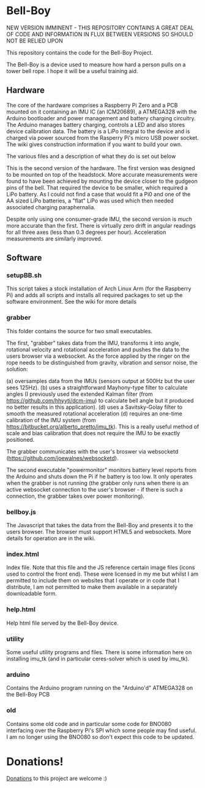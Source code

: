 # Bell-Boy
NEW VERSION IMMINENT - THIS REPOSITORY CONTAINS A GREAT DEAL OF CODE AND INFORMATION IN FLUX BETWEEN VERSIONS SO SHOULD NOT BE RELIED UPON

This repository contains the code for the Bell-Boy Project.  

The Bell-Boy is a device used to measure how hard a person pulls on a tower bell rope.  I hope it will be a useful training aid.  

## Hardware

The core of the hardware comprises a Raspberry Pi Zero and a PCB mounted on it containing an IMU IC (an ICM20689), a ATMEGA328 with the Arduino bootloader and power management and battery charging circuitry.  The Arduino manages battery charging, controls a LED and also stores device calibration data.  The battery is a LiPo integral to the device and is charged via power sourced from the Rasperry Pi's micro USB power socket.  The wiki gives construction information if you want to build your own.

The various files and a description of what they do is set out below

This is the second version of the hardware.  The first version was designed to be mounted on top of the headstock.  More accurate measurements were found to have been achieved by mounting the device closer to the gudgeon pins of the bell.  That required the device to be smaller, which required a LiPo battery. As I could not find a case that would fit a Pi0 and one of the AA sized LiPo batteries, a "flat" LiPo was used which then needed associated charging paraphernalia.

Despite only using one consumer-grade IMU, the second version is *much* more accurate than the first.  There is virtually zero drift in angular readings for all three axes (less than 0.3 degrees per hour).  Acceleration measurements are similarly improved.

## Software

### setupBB.sh

This script takes a stock installation of Arch Linux Arm (for the Raspberry Pi) and adds all scripts and installs all required packages to set up the software environment.  See the wiki for more details 

### grabber

This folder contains the source for two small executables.  

The first, "grabber" takes data from the IMU, transforms it into angle, rotational velocity and rotational acceleration and pushes the data to the users browser via a websocket.  As the force applied by the ringer on the rope needs to be distinguished from gravity, vibration and sensor noise, the solution:

(a) oversamples data from the IMUs (sensors output at 500Hz but the user sees 125Hz). 
(b) uses a straightforward Mayhony-type filter to calculate angles (I previously used the extended Kalman filter (from https://github.com/hhyyti/dcm-imu) to calculate bell angle but it produced no better results in this application).
(d) uses a Savitsky-Golay filter to smooth the measured rotational acceleration
(d) requires an one-time calibration of the IMU system (from https://bitbucket.org/alberto_pretto/imu_tk).  This is a really useful method of scale and bias calibration that does not require the IMU to be exactly positioned.

The grabber communicates with the user's broswer via websocketd (https://github.com/joewalnes/websocketd). 

The second executable "powermonitor" monitors battery level reports from the Arduino and shuts down the Pi if he battery is too low.  It only operates when the grabber is not running (the grabber only runs when there is an active websocket connection to the user's browser - if there is such a connection, the grabber takes over power monitoring).

### bellboy.js

The Javascript that takes the data from the Bell-Boy and presents it to the users browser.  The browser must support HTML5 and websockets.  More details for operation are in the wiki.

### index.html

Index file.  Note that this file and the JS reference certain image files (icons used to control the front end).  These were licensed in my me but whilst I am permitted to include them on websites that I operate or in code that I distribute, I am not permitted to make them available in a separately downloadable form.

### help.html

Help html file served by the Bell-Boy device.

### utility

Some useful utility programs and files.  There is some information here on installing imu_tk (and in particular ceres-solver which is used by imu_tk).

### arduino

Contains the Arduino program running on the "Arduino'd" ATMEGA328 on the Bell-Boy PCB

### old 

Contains some old code and in particular some code for BNO080 interfacing over the Raspberry Pi's SPI which some people may find useful.  I am no longer using the BNO080 so don't expect this code to be updated.

# Donations!
[Donations](https://paypal.me/PBUK) to this project are welcome :)
